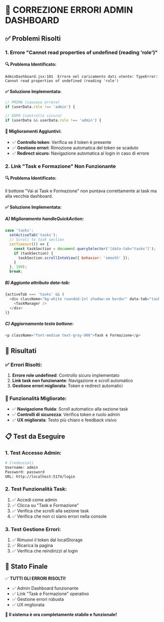 # 🔧 CORREZIONE ERRORI ADMIN DASHBOARD

## ✅ **Problemi Risolti**

### **1. Errore "Cannot read properties of undefined (reading 'role')"**

#### **🔍 Problema Identificato:**
```
AdminDashboard.jsx:101  Errore nel caricamento dati utente: TypeError: Cannot read properties of undefined (reading 'role')
```

#### **✅ Soluzione Implementata:**
```javascript
// PRIMA (causava errore)
if (userData.role !== 'admin') {

// DOPO (controllo sicuro)
if (userData && userData.role !== 'admin') {
```

#### **🔧 Miglioramenti Aggiuntivi:**
- ✅ **Controllo token**: Verifica se il token è presente
- ✅ **Gestione errori**: Rimozione automatica del token se scaduto
- ✅ **Redirect sicuro**: Navigazione automatica al login in caso di errore

### **2. Link "Task e Formazione" Non Funzionante**

#### **🔍 Problema Identificato:**
Il bottone "Vai ai Task e Formazione" non puntava correttamente ai task ma alla vecchia dashboard.

#### **✅ Soluzione Implementata:**

##### **A) Miglioramento handleQuickAction:**
```javascript
case 'tasks':
  setActiveTab('tasks');
  // Scroll to task section
  setTimeout(() => {
    const taskSection = document.querySelector('[data-tab="tasks"]');
    if (taskSection) {
      taskSection.scrollIntoView({ behavior: 'smooth' });
    }
  }, 100);
  break;
```

##### **B) Aggiunta attributo data-tab:**
```javascript
{activeTab === 'tasks' && (
  <div className="bg-white rounded-2xl shadow-sm border" data-tab="tasks">
    <TaskManager />
  </div>
)}
```

##### **C) Aggiornamento testo bottone:**
```javascript
<p className="font-medium text-gray-900">Task e Formazione</p>
```

## 🎯 **Risultati**

### **✅ Errori Risolti:**
1. **Errore role undefined**: Controllo sicuro implementato
2. **Link task non funzionante**: Navigazione e scroll automatico
3. **Gestione errori migliorata**: Token e redirect automatici

### **🚀 Funzionalità Migliorate:**
- ✅ **Navigazione fluida**: Scroll automatico alla sezione task
- ✅ **Controlli di sicurezza**: Verifica token e ruolo admin
- ✅ **UX migliorata**: Testo più chiaro e feedback visivo

## 📋 **Test da Eseguire**

### **1. Test Accesso Admin:**
```bash
# Credenziali
Username: admin
Password: password
URL: http://localhost:5174/login
```

### **2. Test Funzionalità Task:**
1. ✅ Accedi come admin
2. ✅ Clicca su "Task e Formazione"
3. ✅ Verifica che scrolli alla sezione task
4. ✅ Verifica che non ci siano errori nella console

### **3. Test Gestione Errori:**
1. ✅ Rimuovi il token dal localStorage
2. ✅ Ricarica la pagina
3. ✅ Verifica che reindirizzi al login

## 🎉 **Stato Finale**

✅ **TUTTI GLI ERRORI RISOLTI!**

- ✅ Admin Dashboard funzionante
- ✅ Link "Task e Formazione" operativo
- ✅ Gestione errori robusta
- ✅ UX migliorata

**🎯 Il sistema è ora completamente stabile e funzionale!** 